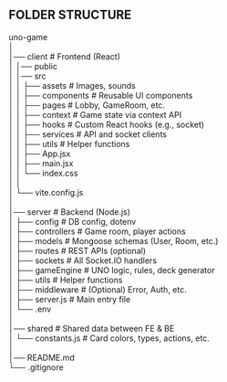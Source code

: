 ## FOLDER STRUCTURE

uno-game\
│\
│── client # Frontend (React)\
│ │── public\
│ │── src\
│ │ ├── assets # Images, sounds\
│ │ ├── components # Reusable UI components\
│ │ ├── pages # Lobby, GameRoom, etc.\
│ │ ├── context # Game state via context API\
│ │ ├── hooks # Custom React hooks (e.g., socket)\
│ │ ├── services # API and socket clients\
│ │ ├── utils # Helper functions\
│ │ ├── App.jsx\
│ │ ├── main.jsx\
│ │ └── index.css\
│ │\
│ └── vite.config.js\
│\
│── server # Backend (Node.js)\
│ ├── config # DB config, dotenv\
│ ├── controllers # Game room, player actions\
│ ├── models # Mongoose schemas (User, Room, etc.)\
│ ├── routes # REST APIs (optional)\
│ ├── sockets # All Socket.IO handlers\
│ ├── gameEngine # UNO logic, rules, deck generator\
│ ├── utils # Helper functions\
│ ├── middleware # (Optional) Error, Auth, etc.\
│ ├── server.js # Main entry file\
│ └── .env\
│\
│── shared # Shared data between FE & BE\
│ └── constants.js # Card colors, types, actions, etc.\
│\
│── README.md\
└── .gitignore
